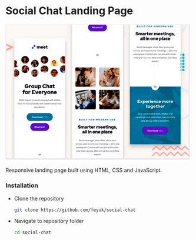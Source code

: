 # Social Chat Landing Page


![preview](images/scl-preview-image.png)

Responsive landing page built using HTML, CSS and JavaScript.



### Installation

- Clone the repository
  ```sh
  git clone https://github.com/feyuk/social-chat
  ```
- Navigate to repository folder
  ```sh
  cd social-chat
  ```



